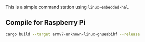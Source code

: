 
This is a simple command station using `linux-embedded-hal`.

## Compile for Raspberry Pi

```bash
cargo build --target armv7-unknown-linux-gnueabihf --release
```

